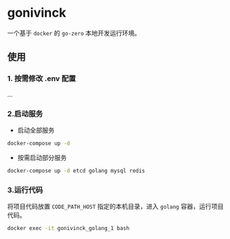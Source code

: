 # gonivinck
一个基于 `docker` 的 `go-zero` 本地开发运行环境。


## 使用
### 1. 按需修改 .env 配置
...

### 2.启动服务
- 启动全部服务
```bash
docker-compose up -d
```
- 按需启动部分服务
```bash
docker-compose up -d etcd golang mysql redis
```

### 3.运行代码
将项目代码放置 `CODE_PATH_HOST` 指定的本机目录，进入 `golang` 容器，运行项目代码。
~~~bash
docker exec -it gonivinck_golang_1 bash
~~~